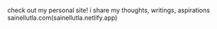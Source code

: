 check out my personal site!
i share my thoughts, writings, aspirations
sainellutla.com(sainellutla.netlify.app)
